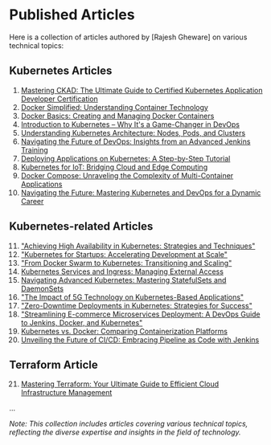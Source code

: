 # Published Articles 

Here is a collection of articles authored by [Rajesh Gheware] on various technical topics:

## Kubernetes Articles

1. [Mastering CKAD: The Ultimate Guide to Certified Kubernetes Application Developer Certification](https://www.linkedin.com/pulse/mastering-ckad-ultimate-guide-certified-kubernetes-application-c1ykc)
2. [Docker Simplified: Understanding Container Technology](https://www.linkedin.com/pulse/docker-simplified-understanding-container-technology-brains-upgrade-pijrc)
3. [Docker Basics: Creating and Managing Docker Containers](https://www.linkedin.com/pulse/docker-basics-creating-managing-containers-brains-upgrade-ymwlc)
4. [Introduction to Kubernetes – Why It's a Game-Changer in DevOps](https://www.linkedin.com/pulse/introduction-kubernetes-why-its-game-changer-devops-brains-upgrade-gf6cc)
5. [Understanding Kubernetes Architecture: Nodes, Pods, and Clusters](https://www.linkedin.com/pulse/understanding-kubernetes-architecture-nodes-pods-clusters-gg5zc)
6. [Navigating the Future of DevOps: Insights from an Advanced Jenkins Training](https://www.linkedin.com/pulse/navigating-future-devops-insights-from-advanced-jenkins-d9v6c)
7. [Deploying Applications on Kubernetes: A Step-by-Step Tutorial](https://www.linkedin.com/pulse/deploying-applications-kubernetes-step-by-step-tutorial-tjy7c)
8. [Kubernetes for IoT: Bridging Cloud and Edge Computing](https://www.linkedin.com/pulse/kubernetes-iot-bridging-cloud-edge-computing-brains-upgrade-sbsfc)
9. [Docker Compose: Unraveling the Complexity of Multi-Container Applications](https://www.linkedin.com/pulse/docker-compose-unraveling-complexity-multi-container-applications-avuyc)
10. [Navigating the Future: Mastering Kubernetes and DevOps for a Dynamic Career](https://www.linkedin.com/pulse/navigating-future-mastering-kubernetes-devops-dynamic-career-itxgc)

## Kubernetes-related Articles

11. ["Achieving High Availability in Kubernetes: Strategies and Techniques"](https://rajeshgheware.medium.com/achieving-high-availability-in-kubernetes-strategies-and-techniques-cbadac697985)
12. ["Kubernetes for Startups: Accelerating Development at Scale"](https://rajeshgheware.medium.com/kubernetes-for-startups-accelerating-development-at-scale-bb227a966c58)
13. ["From Docker Swarm to Kubernetes: Transitioning and Scaling"](https://dzone.com/articles/from-docker-swarm-to-kubernetes-transitioning-and)
14. [Kubernetes Services and Ingress: Managing External Access](https://www.linkedin.com/pulse/kubernetes-services-ingress-managing-external-access-brains-upgrade-94ujc)
15. [Navigating Advanced Kubernetes: Mastering StatefulSets and DaemonSets](https://www.linkedin.com/pulse/navigating-advanced-kubernetes-mastering-statefulsets-daemonsets-yetrc)
16. ["The Impact of 5G Technology on Kubernetes-Based Applications"](https://dev.to/rajeshgheware/unleashing-the-potential-the-impact-of-5g-technology-on-kubernetes-based-applications-5fl7)
17. ["Zero-Downtime Deployments in Kubernetes: Strategies for Success"](https://rajeshgheware.medium.com/zero-downtime-deployments-in-kubernetes-strategies-for-success-418c961e635b)
18. ["Streamlining E-commerce Microservices Deployment: A DevOps Guide to Jenkins, Docker, and Kubernetes"](https://rajeshgheware.medium.com/streamlining-ecommerce-microservices-deployment-a-devops-guide-to-jenkins-docker-and-kubernetes-44c5818b5f77)
19. [Kubernetes vs. Docker: Comparing Containerization Platforms](https://www.linkedin.com/pulse/kubernetes-vs-docker-comparing-containerization-platforms-c2p3c)
20. [Unveiling the Future of CI/CD: Embracing Pipeline as Code with Jenkins](https://www.linkedin.com/pulse/unveiling-future-cicd-embracing-pipeline-code-jenkins-ilj0c)

## Terraform Article

21. [Mastering Terraform: Your Ultimate Guide to Efficient Cloud Infrastructure Management](https://www.linkedin.com/pulse/mastering-terraform-your-ultimate-guide-efficient-cloud-qfhac/)

...

*Note: This collection includes articles covering various technical topics, reflecting the diverse expertise and insights in the field of technology.*

